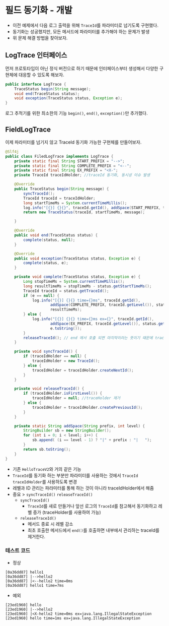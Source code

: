 # 필드 동기화 - 개발
- 이전 예제에서 다음 로그 출력을 위해 `TraceId`를 파라미터로 넘기도록 구현했다.
- 동기화는 성공했지만, 모든 메서드에 파라미터를 추가해야 하는 문제가 발생
- 위 문제 해결 방법을 찾아보자.

## LogTrace 인터페이스
먼저 프로토타입이 아닌 정식 버전으로 하기 때문에 인터페이스부터 생성해서 다양한 구현체에 대응할 수 있도록 해보자.
~~~java
public interface LogTrace {
    TraceStatus begin(String message);
    void end(TraceStatus status);
    void exception(TraceStatus status, Exception e);
}
~~~
로그 추적기를 위한 최소한의 기능 `begin()`, `end()`, `exception()`만 추가했다.

## FieldLogTrace
이제 파라미터를 넘기지 않고 TraceId 동기화 가능한 구현체를 만들어보자.

~~~java
@Slf4j
public class FiledLogTrace implements LogTrace {
    private static final String START_PREFIX = "-->";
    private static final String COMPLETE_PREFIX = "<--";
    private static final String EX_PREFIX = "<X-";
    private TraceId traceIdHolder; //traceId 동기화, 동시성 이슈 발생

    @Override
    public TraceStatus begin(String message) {
        syncTraceId();
        TraceId traceId = traceIdHolder;
        long startTimeMs = System.currentTimeMillis();
        log.info("[{}] {}{}", traceId.getId(), addSpace(START_PREFIX, traceId.getLevel()), message);
        return new TraceStatus(traceId, startTimeMs, message);

    }

    @Override
    public void end(TraceStatus status) {
        complete(status, null);
    }

    @Override
    public void exception(TraceStatus status, Exception e) {
        complete(status, e);
    }

    private void complete(TraceStatus status, Exception e) {
        Long stopTimeMs = System.currentTimeMillis();
        long resultTimeMs = stopTimeMs - status.getStartTimeMs();
        TraceId traceId = status.getTraceId();
        if (e == null) {
            log.info("[{}] {}{} time={}ms", traceId.getId(),
                    addSpace(COMPLETE_PREFIX, traceId.getLevel()), status.getMessage(),
                    resultTimeMs);
        } else {
            log.info("[{}] {}{} time={}ms ex={}", traceId.getId(),
                    addSpace(EX_PREFIX, traceId.getLevel()), status.getMessage(), resultTimeMs,
                    e.toString());
        }
        releaseTraceId(); // end 에서 호출 되면 마지막이라는 뜻이기 때문에 traceHolder 제거함
    }

    private void syncTraceId() {
        if (traceIdHolder == null) {
            traceIdHolder = new TraceId();
        } else {
            traceIdHolder = traceIdHolder.createNextId();
        }
    }

    private void releaseTraceId() {
        if (traceIdHolder.isFirstLevel()) {
            traceIdHolder = null; //traceHolder 제거
        } else {
            traceIdHolder = traceIdHolder.createPreviousId();
        }
    }

    private static String addSpace(String prefix, int level) {
        StringBuilder sb = new StringBuilder();
        for (int i = 0; i < level; i++) {
            sb.append( (i == level - 1) ? "|" + prefix : "|   ");
        }
        return sb.toString();
    }
}
~~~

- 기존 `HelloTraceV2`와 거의 같은 기능
- `TraceId`를 동기화 하는 부분만 파라미터를 사용하는 것에서 `TraceId traceIdHolder`를 사용하도록 변경
- 레벨과 ID 관리는 파라미터를 통해 하는 것이 아니라 traceIdHolder에서 해줌
- 중요 > `syncTraceId()` `releaseTraceId()`
    - `syncTraceId()`
        - `TraceId`를 새로 만들거나 앞선 로그의 `TraceId`를 참고해서 동기화하고 레벨 증가 (traceHolder를 사용하여 가능)
    - `releaseTraceId()`
        - 메서드 종료 시 레벨 감소
        - 최초 호출한 메서드에서 `end()`를 호출하면 내부에서 관리하는 traceId를 제거한다.

### 테스트 코드
- 정상

~~~
[0a36dd87] hello1
[0a36dd87] |-->hello2
[0a36dd87] |<--hello2 time=0ms
[0a36dd87] hello1 time=7ms
~~~

- 예외

~~~
[23ed1960] hello
[23ed1960] |-->hello2
[23ed1960] |<X-hello2 time=0ms ex=java.lang.IllegalStateException
[23ed1960] hello time=1ms ex=java.lang.IllegalStateException
~~~